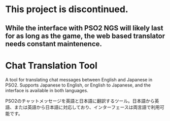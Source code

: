 # This project is discontinued. 
## While the interface with PSO2 NGS will likely last for as long as the game, the web based translator needs constant maintenence.
# Chat Translation Tool
A tool for translating chat messages between English and Japanese in PSO2. Supports Japanese to English, or English to Japanese, and the interface is available in both languages.

PSO2のチャットメッセージを英語と日本語に翻訳するツール。日本語から英語、または英語から日本語に対応しており、インターフェースは両言語で利用可能です。
